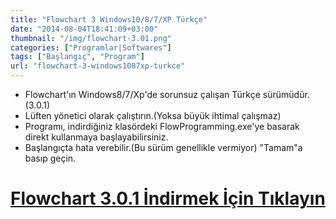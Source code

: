 ```yaml
---
title: "Flowchart 3 Windows10/8/7/XP Türkçe"
date: "2014-08-04T18:41:09+03:00"
thumbnail: "/img/flowchart-3.01.png"
categories: ["Programlar|Softwares"]
tags: ["Başlangıç", "Program"]
url: "flowchart-3-windows1087xp-turkce"
---
```


- Flowchart'ın Windows8/7/Xp'de sorunsuz çalışan Türkçe sürümüdür.(3.0.1)
- Lüften yönetici olarak çalıştırın.(Yoksa büyük ihtimal çalışmaz)
- Programı, indirdiğiniz klasördeki FlowProgramming.exe'ye basarak direkt kullanmaya başlayabilirsiniz.
- Başlangıçta hata verebilir.(Bu sürüm genellikle vermiyor) "Tamam"a basıp geçin.

# [Flowchart 3.0.1 İndirmek İçin Tıklayın][indirmelinki]

[indirmelinki]: http://www.mediafire.com/download/zmu8mcf5frj8diw/FlowChart3.0.1.rar
